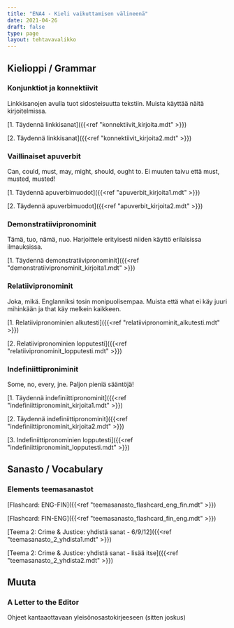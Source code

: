 ```yaml
---
title: "ENA4 - Kieli vaikuttamisen välineenä"
date: 2021-04-26
draft: false
type: page
layout: tehtavavalikko
---
```


## Kielioppi / Grammar
### Konjunktiot ja konnektiivit
Linkkisanojen avulla tuot sidosteisuutta tekstiin. Muista käyttää näitä kirjoitelmissa.

[1. Täydennä linkkisanat]({{<ref "konnektiivit_kirjoita.mdt" >}})

[2. Täydennä linkkisanat]({{<ref "konnektiivit_kirjoita2.mdt" >}})

### Vaillinaiset apuverbit
Can, could, must, may, might, should, ought to. Ei muuten taivu että must, musted, musted!

[1. Täydennä apuverbimuodot]({{<ref "apuverbit_kirjoita1.mdt" >}})

[2. Täydennä apuverbimuodot]({{<ref "apuverbit_kirjoita2.mdt" >}})


### Demonstratiivipronominit
Tämä, tuo, nämä, nuo. Harjoittele erityisesti niiden käyttö erilaisissa ilmauksissa. 

[1. Täydennä demonstratiivipronominit]({{<ref "demonstratiivipronominit_kirjoita1.mdt" >}})

### Relatiivipronominit
Joka, mikä. Englanniksi tosin monipuolisempaa. Muista että what ei käy juuri mihinkään ja that käy melkein kaikkeen.

[1. Relatiivipronominien alkutesti]({{<ref "relatiivipronominit_alkutesti.mdt" >}})

[2. Relatiivipronominien lopputesti]({{<ref "relatiivipronominit_lopputesti.mdt" >}})

### Indefiniittiproniminit
Some, no, every, jne. Paljon pieniä sääntöjä!

[1. Täydennä indefiniittipronominit]({{<ref "indefiniittipronominit_kirjoita1.mdt" >}})

[2. Täydennä indefiniittipronominit]({{<ref "indefiniittipronominit_kirjoita2.mdt" >}})

[3. Indefiniittipronominien lopputesti]({{<ref "indefiniittipronominit_lopputesti.mdt" >}})


## Sanasto / Vocabulary

### Elements teemasanastot

[Flashcard: ENG-FIN]({{<ref "teemasanasto_flashcard_eng_fin.mdt" >}})

[Flashcard: FIN-ENG]({{<ref "teemasanasto_flashcard_fin_eng.mdt" >}})

[Teema 2: Crime & Justice: yhdistä sanat - 6/9/12]({{<ref "teemasanasto_2_yhdista1.mdt" >}})

[Teema 2: Crime & Justice: yhdistä sanat - lisää itse]({{<ref "teemasanasto_2_yhdista2.mdt" >}})
## Muuta

### A Letter to the Editor

Ohjeet kantaaottavaan yleisönosastokirjeeseen (sitten joskus)
